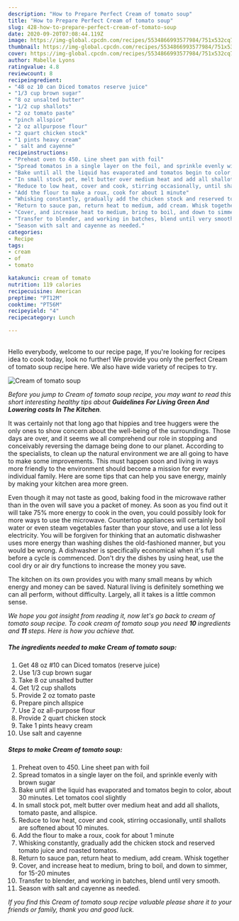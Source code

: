 ```yaml
---
description: "How to Prepare Perfect Cream of tomato soup"
title: "How to Prepare Perfect Cream of tomato soup"
slug: 428-how-to-prepare-perfect-cream-of-tomato-soup
date: 2020-09-20T07:08:44.119Z
image: https://img-global.cpcdn.com/recipes/5534866993577984/751x532cq70/cream-of-tomato-soup-recipe-main-photo.jpg
thumbnail: https://img-global.cpcdn.com/recipes/5534866993577984/751x532cq70/cream-of-tomato-soup-recipe-main-photo.jpg
cover: https://img-global.cpcdn.com/recipes/5534866993577984/751x532cq70/cream-of-tomato-soup-recipe-main-photo.jpg
author: Mabelle Lyons
ratingvalue: 4.8
reviewcount: 8
recipeingredient:
- "48 oz 10 can Diced tomatos reserve juice"
- "1/3 cup brown sugar"
- "8 oz unsalted butter"
- "1/2 cup shallots"
- "2 oz tomato paste"
- "pinch allspice"
- "2 oz allpurpose flour"
- "2 quart chicken stock"
- "1 pints heavy cream"
- " salt and cayenne"
recipeinstructions:
- "Preheat oven to 450. Line sheet pan with foil"
- "Spread tomatos in a single layer on the foil, and sprinkle evenly with brown sugar"
- "Bake until all the liquid has evaporated and tomatos begin to color, about 30 minutes. Let tomatos cool slightly"
- "In small stock pot, melt butter over medium heat and add all shallots, tomato paste, and allspice."
- "Reduce to low heat, cover and cook, stirring occasionally, until shallots are softened about 10 minutes."
- "Add the flour to make a roux, cook for about 1 minute"
- "Whisking constantly, gradually add the chicken stock and reserved tomato juice and roasted tomatos."
- "Return to sauce pan, return heat to medium, add cream. Whisk together"
- "Cover, and increase heat to medium, bring to boil, and down to simmer, for 15-20 minutes"
- "Transfer to blender, and working in batches, blend until very smooth."
- "Season with salt and cayenne as needed."
categories:
- Recipe
tags:
- cream
- of
- tomato

katakunci: cream of tomato 
nutrition: 119 calories
recipecuisine: American
preptime: "PT12M"
cooktime: "PT56M"
recipeyield: "4"
recipecategory: Lunch

---
```

<br>
Hello everybody, welcome to our recipe page, If you're looking for recipes idea to cook today, look no further! We provide you only the perfect Cream of tomato soup recipe here. We also have wide variety of recipes to try.
<br>


![Cream of tomato soup](https://img-global.cpcdn.com/recipes/5534866993577984/751x532cq70/cream-of-tomato-soup-recipe-main-photo.jpg)

<i>Before you jump to Cream of tomato soup recipe, you may want to read this short interesting healthy tips about 
<strong>Guidelines For Living Green And Lowering costs In The Kitchen</strong>.</i>
</br>

It was certainly not that long ago that hippies and tree huggers were the only ones to show concern about the well-being of the surroundings. Those days are over, and it seems we all comprehend our role in stopping and conceivably reversing the damage being done to our planet. According to the specialists, to clean up the natural environment we are all going to have to make some improvements. This must happen soon and living in ways more friendly to the environment should become a mission for every individual family. Here are some tips that can help you save energy, mainly by making your kitchen area more green.

Even though it may not taste as good, baking food in the microwave rather than in the oven will save you a packet of money. As soon as you find out it will take 75% more energy to cook in the oven, you could possibly look for more ways to use the microwave. Countertop appliances will certainly boil water or even steam vegetables faster than your stove, and use a lot less electricity. You will be forgiven for thinking that an automatic dishwasher uses more energy than washing dishes the old-fashioned manner, but you would be wrong. A dishwasher is specifically economical when it's full before a cycle is commenced. Don't dry the dishes by using heat, use the cool dry or air dry functions to increase the money you save.

The kitchen on its own provides you with many small means by which energy and money can be saved. Natural living is definitely something we can all perform, without difficulty. Largely, all it takes is a little common sense.


<i>We hope you got insight from reading it, now let's go back to cream of tomato soup recipe. To cook cream of tomato soup you need <strong>10</strong> ingredients and <strong>11</strong> steps. Here is how you achieve that.
</i>

##### The ingredients needed to make Cream of tomato soup:

1. Get 48 oz #10 can Diced tomatos (reserve juice)
1. Use 1/3 cup brown sugar
1. Take 8 oz unsalted butter
1. Get 1/2 cup shallots
1. Provide 2 oz tomato paste
1. Prepare pinch allspice
1. Use 2 oz all-purpose flour
1. Provide 2 quart chicken stock
1. Take 1 pints heavy cream
1. Use  salt and cayenne


##### Steps to make Cream of tomato soup:

1. Preheat oven to 450. Line sheet pan with foil
1. Spread tomatos in a single layer on the foil, and sprinkle evenly with brown sugar
1. Bake until all the liquid has evaporated and tomatos begin to color, about 30 minutes. Let tomatos cool slightly
1. In small stock pot, melt butter over medium heat and add all shallots, tomato paste, and allspice.
1. Reduce to low heat, cover and cook, stirring occasionally, until shallots are softened about 10 minutes.
1. Add the flour to make a roux, cook for about 1 minute
1. Whisking constantly, gradually add the chicken stock and reserved tomato juice and roasted tomatos.
1. Return to sauce pan, return heat to medium, add cream. Whisk together
1. Cover, and increase heat to medium, bring to boil, and down to simmer, for 15-20 minutes
1. Transfer to blender, and working in batches, blend until very smooth.
1. Season with salt and cayenne as needed.


<i>If you find this Cream of tomato soup recipe valuable please share it to your friends or family, thank you and good luck.</i>
